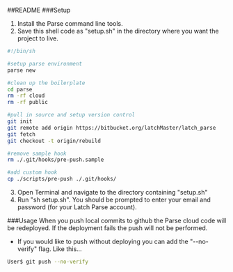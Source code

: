 ##README
###Setup
1. Install the Parse command line tools.
2. Save this shell code as "setup.sh" in the directory where you want the project to live.

```sh
#!/bin/sh

#setup parse environment
parse new

#clean up the boilerplate
cd parse
rm -rf cloud
rm -rf public

#pull in source and setup version control
git init
git remote add origin https://bitbucket.org/latchMaster/latch_parse
git fetch
git checkout -t origin/rebuild

#remove sample hook
rm ./.git/hooks/pre-push.sample

#add custom hook
cp ./scripts/pre-push ./.git/hooks/
```
3. Open Terminal and navigate to the directory containing "setup.sh"
4. Run "sh setup.sh". You should be prompted to enter your email and password (for your Latch Parse account).

###Usage
When you push local commits to github the Parse cloud code will be redeployed. If the deployment fails the push will not be performed. 
* If you would like to push without deploying you can add the "--no-verify" flag. Like this...
```sh
User$ git push --no-verify
```
